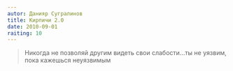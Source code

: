 ```yaml
---
autor: Данияр Сугралинов
title: Кирпичи 2.0
date: 2010-09-01
raiting: 10
---
```

> Никогда не позволяй другим видеть свои слабости...ты не уязвим, пока кажешься неуязвимым
